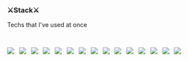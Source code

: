 <div style="text-align=center">
  <h3>⚔Stack⚔</h3>
  <p> Techs that I've used at once <p> <br>
  <div style="display:inline">
    <img src="https://img.shields.io/badge/HTML5-E34F26?style=flat-square&logo=HTML5&logoColor=white"/> &nbsp
    <img src="https://img.shields.io/badge/CSS3-1572B6?style=flat-square&logo=CSS3&logoColor=white"/> &nbsp
    <img src="https://img.shields.io/badge/JavaScript-F7DF1E?style=flat-square&logo=JavaScript&logoColor=white"/> &nbsp
    <img src="https://img.shields.io/badge/C-A8B9CC?style=flat-square&logo=C&logoColor=white"/> &nbsp
    <img src="https://img.shields.io/badge/c++-00599C?style=flat-square&logo=c%2B%2B&logoColor=white"/> &nbsp
    <img src="https://img.shields.io/badge/Java-007396?style=flat-square&logo=Java&logoColor=white"/> &nbsp
    <img src="https://img.shields.io/badge/Kotlin-0095D5?style=flat-square&logo=Kotlin&logoColor=white"/> &nbsp
    <img src="https://img.shields.io/badge/Swift-FA7347?style=flat-square&logo=Swift&logoColor=white"/> &nbsp
    <img src="https://img.shields.io/badge/MySQL-4479A1?style=flat-square&logo=MySQL&logoColor=white"/> &nbsp
    <img src="https://img.shields.io/badge/Spring-6DB33F?style=flat-square&logo=Spring&logoColor=white"/> &nbsp
    <img src="https://img.shields.io/badge/React-61DAFB?style=flat-square&logo=React&logoColor=white"/> &nbsp
    <img src="https://img.shields.io/badge/React Router-CA4245?style=flat-square&logo=React Router&logoColor=white"/> &nbsp
    <img src="https://img.shields.io/badge/Ant Design-0170FE?style=flat-square&logo=Ant Design&logoColor=white"/> &nbsp
    <img src="https://img.shields.io/badge/Android Studio-3DDC84?style=flat-square&logo=Android Studio&logoColor=white"/> &nbsp
    <img src="https://img.shields.io/badge/Xcode-1575F9?style=flat-square&logo=Xcode&logoColor=white"/> &nbsp
  </div>
</div>
<!--
**reader-wh94/reader-wh94** is a ✨ _special_ ✨ repository because its `README.md` (this file) appears on your GitHub profile.

Here are some ideas to get you started:

- 🔭 I’m currently working on ...
- 🌱 I’m currently learning ...
- 👯 I’m looking to collaborate on ...
- 🤔 I’m looking for help with ...
- 💬 Ask me about ...
- 📫 How to reach me: ...
- 😄 Pronouns: ...
- ⚡ Fun fact: ...
-->
